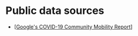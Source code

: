 # Public data sources
- [[Google's COVID-19 Community Mobility Report](https://www.google.com/covid19/mobility/)]
